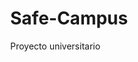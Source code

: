 # Safe-Campus
Proyecto universitario

<!DOCTYPE html>
<html lang="es">
<head>
  <meta charset="UTF-8">
  <meta name="viewport" content="width=device-width, initial-scale=1.0">
  <title>Safe Campus - Prototipo</title>
  <link rel="stylesheet" href="https://unpkg.com/leaflet/dist/leaflet.css" />
  <style>
    html, body { height: 100%; margin: 0; }
    #map { height: 100%; }
  </style>
</head>
<body>
  <div id="map"></div>

  <script src="https://unpkg.com/leaflet/dist/leaflet.js"></script>
  <script>
    // Crear el mapa centrado en una ubicación inicial
    const map = L.map('map').setView([6.2442, -75.5812], 15); // Medellín como ejemplo

    // Cargar tiles del mapa desde OpenStreetMap
    L.tileLayer('https://{s}.tile.openstreetmap.org/{z}/{x}/{y}.png', {
      attribution: '© OpenStreetMap contributors'
    }).addTo(map);

    // Obtener la ubicación del usuario
    navigator.geolocation.getCurrentPosition(position => {
      const lat = position.coords.latitude;
      const lon = position.coords.longitude;
      map.setView([lat, lon], 16);

      // Marcar ubicación del usuario
      L.marker([lat, lon]).addTo(map).bindPopup('Tu ubicación').openPopup();

      // Zonas de riesgo de ejemplo (cambia por datos reales después)
      const zonasDeRiesgo = [
        [lat + 0.001, lon + 0.001],
        [lat - 0.0015, lon - 0.001],
        [lat + 0.0005, lon - 0.0015]
      ];

      zonasDeRiesgo.forEach(coord => {
        L.circle(coord, {
          color: 'red',
          fillColor: '#f03',
          fillOpacity: 0.5,
          radius: 100
        }).addTo(map).bindPopup('Zona de riesgo');
      });

    }, () => {
      alert('No se pudo obtener tu ubicación');
    });
  </script>
</body>
</html>
